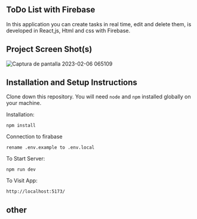 ## ToDo List with Firebase

In this application you can create tasks in real time, edit and delete them, is developed in React,js, Html and css with Firebase.


## Project Screen Shot(s) 


![Captura de pantalla 2023-02-06 065109](https://user-images.githubusercontent.com/35340117/216955501-3424d6b6-4f08-4f36-89d5-59b8ee61383f.png)

## Installation and Setup Instructions
  

Clone down this repository. You will need `node` and `npm` installed globally on your machine.  

Installation:

`npm install`  

Connection to firabase

`rename .env.example to .env.local`

To Start Server:

`npm run dev`  

To Visit App:

`http://localhost:5173/`  

## other

